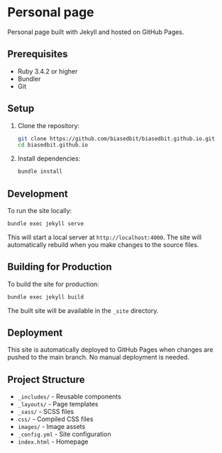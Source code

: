 # Personal page

Personal page built with Jekyll and hosted on GitHub Pages.

## Prerequisites

- Ruby 3.4.2 or higher
- Bundler
- Git

## Setup

1. Clone the repository:

   ```bash
   git clone https://github.com/biasedbit/biasedbit.github.io.git
   cd biasedbit.github.io
   ```

2. Install dependencies:
   ```bash
   bundle install
   ```

## Development

To run the site locally:

```bash
bundle exec jekyll serve
```

This will start a local server at `http://localhost:4000`. The site will automatically rebuild when you make changes to the source files.

## Building for Production

To build the site for production:

```bash
bundle exec jekyll build
```

The built site will be available in the `_site` directory.

## Deployment

This site is automatically deployed to GitHub Pages when changes are pushed to the main branch. No manual deployment is needed.

## Project Structure

- `_includes/` - Reusable components
- `_layouts/` - Page templates
- `_sass/` - SCSS files
- `css/` - Compiled CSS files
- `images/` - Image assets
- `_config.yml` - Site configuration
- `index.html` - Homepage
